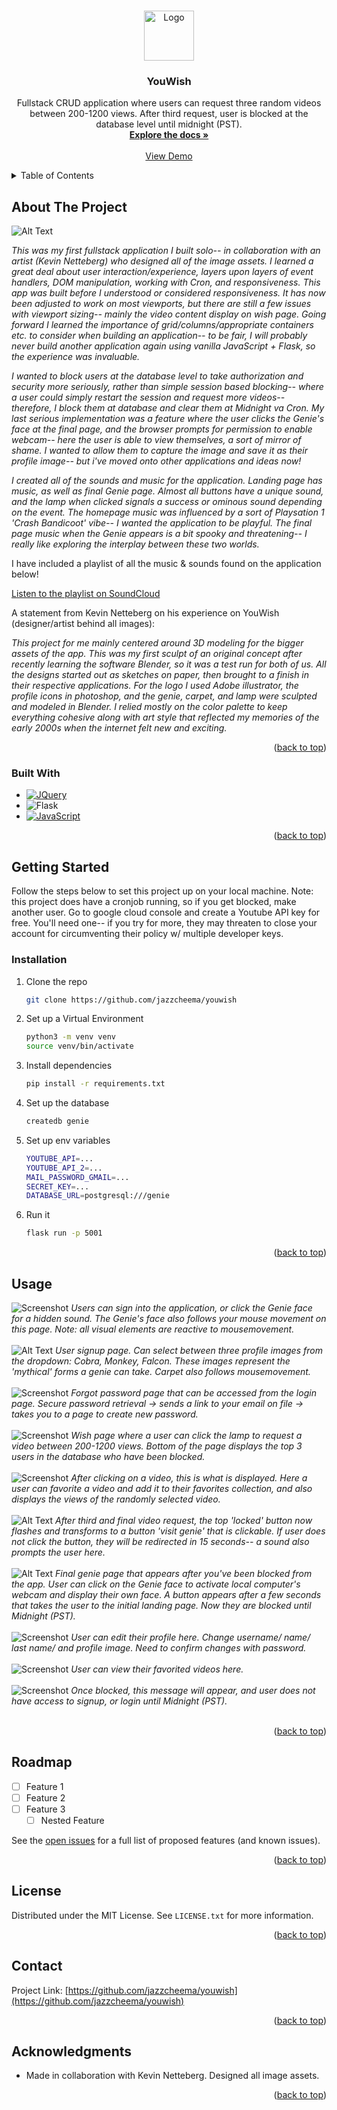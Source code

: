 <!-- Improved compatibility of back to top link: See: https://github.com/othneildrew/Best-README-Template/pull/73 -->
<a name="readme-top"></a>



<!-- PROJECT LOGO -->
<br />
<div align="center">
  <a href="https://github.com/jazzcheema">
    <img src="/static/images/magic-lamp.png" alt="Logo" width="80" height="80">
  </a>

<h3 align="center">YouWish</h3>

  <p align="center">
    Fullstack CRUD application where users can request three random videos between 200-1200 views. After third request, user is blocked at the database level until midnight (PST).
    <br />
    <a href="https://github.com/jazzcheema"><strong>Explore the docs »</strong></a>
    <br />
    <br />
    <a href="https://github.com/github_username/repo_name">View Demo</a>
  </p>
</div>



<!-- TABLE OF CONTENTS -->
<details>
  <summary>Table of Contents</summary>
  <ol>
    <li>
      <a href="#about-the-project">About The Project</a>
      <ul>
        <li><a href="#built-with">Built With</a></li>
      </ul>
    </li>
    <li>
      <a href="#getting-started">Getting Started</a>
      <ul>
        <li><a href="#prerequisites">Prerequisites</a></li>
        <li><a href="#installation">Installation</a></li>
      </ul>
    </li>
    <li><a href="#usage">Usage</a></li>
    <li><a href="#roadmap">Roadmap</a></li>
    <li><a href="#contributing">Contributing</a></li>
    <li><a href="#license">License</a></li>
    <li><a href="#contact">Contact</a></li>
    <li><a href="#acknowledgments">Acknowledgments</a></li>
  </ol>
</details>



<!-- ABOUT THE PROJECT -->
## About The Project


![Alt Text](./assets/splash.gif)

*This was my first fullstack application I built solo-- in collaboration with an artist (Kevin Netteberg) who designed all of the image assets. I learned a great deal about user interaction/experience, layers upon layers of event handlers, DOM manipulation, working with Cron, and responsiveness. This app was built before I understood or considered responsiveness. It has now been adjusted to work on most viewports, but there are still a few issues with viewport sizing-- mainly the video content display on wish page. Going forward I learned the importance of grid/columns/appropriate containers etc. to consider when building an application-- to be fair, I will probably never build another application again using vanilla JavaScript + Flask, so the experience was invaluable.*

*I wanted to block users at the database level to take authorization and security more seriously, rather than simple session based blocking-- where a user could simply restart the session and request more videos-- therefore, I block them at database and clear them at Midnight va Cron. My last serious implementation was a feature where the user clicks the Genie's face at the final page, and the browser prompts for permission to enable webcam-- here the user is able to view themselves, a sort of mirror of shame. I wanted to allow them to capture the image and save it as their profile image-- but i've moved onto other applications and ideas now!*

*I created all of the sounds and music for the application. Landing page has music, as well as final Genie page. Almost all buttons have a unique sound, and the lamp when clicked signals a success or ominous sound depending on the event. The homepage music was influenced by a sort of Playsation 1 'Crash Bandicoot' vibe-- I wanted the application to be playful. The final page music when the Genie appears is a bit spooky and threatening-- I really like exploring the interplay between these two worlds.*

I have included a playlist of all the music & sounds found on the application below!

[Listen to the playlist on SoundCloud](https://soundcloud.com/thecyberfoolz/sets/youwish)


A statement from Kevin Netteberg on his experience on YouWish (designer/artist behind all images):

*This project for me mainly centered around 3D modeling for the bigger assets of the app. This was my first sculpt of an original concept after recently learning the software Blender, so it was a test run for both of us. All the designs started out as sketches on paper, then brought to a finish in their respective applications. For the logo I used Adobe illustrator, the profile icons in photoshop, and the genie, carpet, and lamp were sculpted and modeled in Blender. I relied mostly on the color palette to keep everything cohesive along with art style that reflected my memories of the early 2000s when the internet felt new and exciting.*


<p align="right">(<a href="#readme-top">back to top</a>)</p>



### Built With


* [![JQuery][JQuery.com]][JQuery-url]
* ![Flask][Flask-logo]
* [![JavaScript][JavaScript-logo]][JavaScript-url]

<p align="right">(<a href="#readme-top">back to top</a>)</p>



<!-- GETTING STARTED -->
## Getting Started

Follow the steps below to set this project up on your local machine. Note: this project does have a cronjob running, so if you get blocked, make another user. Go to google cloud console and create a Youtube API key for free. You'll need one-- if you try for more, they may threaten to close your account for circumventing their policy w/ multiple developer keys.


### Installation


1. Clone the repo
   ```sh
   git clone https://github.com/jazzcheema/youwish
   ```
3. Set up a Virtual Environment
   ```sh
   python3 -m venv venv
   source venv/bin/activate
   ```
4. Install dependencies
   ```sh
   pip install -r requirements.txt
   ```
5. Set up the database
   ```sh
   createdb genie
   ```
6. Set up env variables
   ```sh
   YOUTUBE_API=...
   YOUTUBE_API_2=...
   MAIL_PASSWORD_GMAIL=...
   SECRET_KEY=...
   DATABASE_URL=postgresql:///genie
   ```
7. Run it
   ```sh
   flask run -p 5001
   ```

<p align="right">(<a href="#readme-top">back to top</a>)</p>



<!-- USAGE EXAMPLES -->
## Usage

![Screenshot](./assets/genie-face.png)
*Users can sign into the application, or click the Genie face for a hidden sound. The Genie's face also follows your mouse movement on this page. Note: all visual elements are reactive to mousemovement.*
<br/>
<br/>
![Alt Text](./assets/signup.gif)
*User signup page. Can select between three profile images from the dropdown: Cobra, Monkey, Falcon. These images represent the 'mythical' forms a genie can take. Carpet also follows mousemovement.*
<br/>
<br/>
![Screenshot](./assets/forgot-password.png)
*Forgot password page that can be accessed from the login page. Secure password retrieval -> sends a link to your email on file -> takes you to a page to create new password.*
<br/>
<br/>
![Screenshot](./assets/wish.png)
*Wish page where a user can click the lamp to request a video between 200-1200 views. Bottom of the page displays the top 3 users in the database who have been blocked.*
<br/>
<br/>
![Screenshot](./assets/video-return.png)
*After clicking on a video, this is what is displayed. Here a user can favorite a video and add it to their favorites collection, and also displays the views of the randomly selected video.*
<br/>
<br/>
![Alt Text](./assets/genie-call.gif)
*After third and final video request, the top 'locked' button now flashes and transforms to a button 'visit genie' that is clickable. If user does not click the button, they will be redirected in 15 seconds-- a sound also prompts the user here.*
<br/>
<br/>
![Alt Text](./assets/final-genie.gif)
*Final genie page that appears after you've been blocked from the app. User can click on the Genie face to activate local computer's webcam and display their own face. A button appears after a few seconds that takes the user to the initial landing page. Now they are blocked until Midnight (PST).*
<br/>
<br/>
![Screenshot](./assets/edit.png)
*User can edit their profile here. Change username/ name/ last name/ and profile image. Need to confirm changes with password.*
<br/>
<br/>
![Screenshot](./assets/favorites.png)
*User can view their favorited videos here.*
<br/>
<br/>
![Screenshot](./assets/blocked.png)
*Once blocked, this message will appear, and user does not have access to signup, or login until Midnight (PST).*
<br/>
<br/>

<p align="right">(<a href="#readme-top">back to top</a>)</p>



<!-- ROADMAP -->
## Roadmap

- [ ] Feature 1
- [ ] Feature 2
- [ ] Feature 3
    - [ ] Nested Feature

See the [open issues](https://github.com/github_username/repo_name/issues) for a full list of proposed features (and known issues).

<p align="right">(<a href="#readme-top">back to top</a>)</p>



## License

Distributed under the MIT License. See `LICENSE.txt` for more information.

<p align="right">(<a href="#readme-top">back to top</a>)</p>



<!-- CONTACT -->
## Contact


Project Link: [https://github.com/jazzcheema/youwish](https://github.com/jazzcheema/youwish)

<p align="right">(<a href="#readme-top">back to top</a>)</p>



<!-- ACKNOWLEDGMENTS -->
## Acknowledgments

* Made in collaboration with Kevin Netteberg. Designed all image assets.


<p align="right">(<a href="#readme-top">back to top</a>)</p>



<!-- MARKDOWN LINKS & IMAGES -->
<!-- https://www.markdownguide.org/basic-syntax/#reference-style-links -->
[contributors-shield]: https://img.shields.io/github/contributors/github_username/repo_name.svg?style=for-the-badge
[contributors-url]: https://github.com/github_username/repo_name/graphs/contributors
[forks-shield]: https://img.shields.io/github/forks/github_username/repo_name.svg?style=for-the-badge
[forks-url]: https://github.com/github_username/repo_name/network/members
[stars-shield]: https://img.shields.io/github/stars/github_username/repo_name.svg?style=for-the-badge
[stars-url]: https://github.com/github_username/repo_name/stargazers
[issues-shield]: https://img.shields.io/github/issues/github_username/repo_name.svg?style=for-the-badge
[issues-url]: https://github.com/github_username/repo_name/issues
[license-shield]: https://img.shields.io/github/license/github_username/repo_name.svg?style=for-the-badge
[license-url]: https://github.com/github_username/repo_name/blob/master/LICENSE.txt
[linkedin-shield]: https://img.shields.io/badge/-LinkedIn-black.svg?style=for-the-badge&logo=linkedin&colorB=555
[linkedin-url]: https://linkedin.com/in/linkedin_username
[product-screenshot]: images/screenshot.png
[Next.js]: https://img.shields.io/badge/next.js-000000?style=for-the-badge&logo=nextdotjs&logoColor=white
[Next-url]: https://nextjs.org/
[React.js]: https://img.shields.io/badge/React-20232A?style=for-the-badge&logo=react&logoColor=61DAFB
[React-url]: https://reactjs.org/
[Vue.js]: https://img.shields.io/badge/Vue.js-35495E?style=for-the-badge&logo=vuedotjs&logoColor=4FC08D
[Vue-url]: https://vuejs.org/
[Angular.io]: https://img.shields.io/badge/Angular-DD0031?style=for-the-badge&logo=angular&logoColor=white
[Angular-url]: https://angular.io/
[Svelte.dev]: https://img.shields.io/badge/Svelte-4A4A55?style=for-the-badge&logo=svelte&logoColor=FF3E00
[Svelte-url]: https://svelte.dev/
[Laravel.com]: https://img.shields.io/badge/Laravel-FF2D20?style=for-the-badge&logo=laravel&logoColor=white
[Laravel-url]: https://laravel.com
[Bootstrap.com]: https://img.shields.io/badge/Bootstrap-563D7C?style=for-the-badge&logo=bootstrap&logoColor=white
[Bootstrap-url]: https://getbootstrap.com
[JQuery.com]: https://img.shields.io/badge/jQuery-0769AD?style=for-the-badge&logo=jquery&logoColor=white
[JQuery-url]: https://jquery.com
[Flask-logo]: https://img.shields.io/badge/Flask-000000?style=for-the-badge&logo=flask&logoColor=white
[Flask-url]: https://flask.palletsprojects.com/
[JavaScript-logo]: https://img.shields.io/badge/JavaScript-000000?style=for-the-badge&logo=javascript&logoColor=yellow
[JavaScript-url]: https://developer.mozilla.org/en-US/docs/Web/JavaScript
